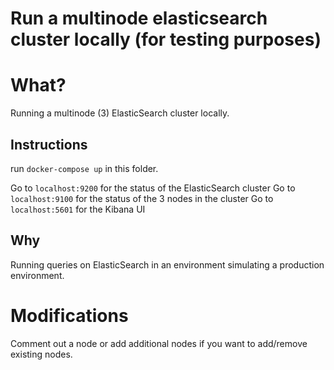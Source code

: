 # Run a multinode elasticsearch cluster locally (for testing purposes)

# What?

Running a multinode (3) ElasticSearch cluster locally.

## Instructions

run `docker-compose up` in this folder.

Go to `localhost:9200` for the status of the ElasticSearch cluster
Go to `localhost:9100` for the status of the 3 nodes in the cluster
Go to `localhost:5601` for the Kibana UI

## Why

Running queries on ElasticSearch in an environment simulating a production environment.

# Modifications

Comment out a node or add additional nodes if you want to add/remove existing nodes.
